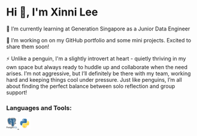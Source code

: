 <h1 align="left">Hi 👋, I'm Xinni Lee</h1>
<p>🌱 I’m currently learning at Generation Singapore as a Junior Data Engineer</p>
🔭 I’m working on on my GitHub portfolio and some mini projects. Excited to share them soon!</p>
<p>
⚡ Unlike a penguin, I'm a slightly introvert at heart - quietly thriving in my own space but always ready to huddle up and collaborate when the need arises. I’m not aggressive, but I’ll definitely be there with my team, working hard and keeping things cool under pressure. Just like penguins, I’m all about finding the perfect balance between solo reflection and group support!


<h3 align="left">Languages and Tools:</h3>
<p align="left"> <a href="https://www.postgresql.org" target="_blank" rel="noreferrer"> <img src="https://raw.githubusercontent.com/devicons/devicon/master/icons/postgresql/postgresql-original-wordmark.svg" alt="postgresql" width="30" height="30"/> </a> <a href="https://www.python.org" target="_blank" rel="noreferrer"> <img src="https://raw.githubusercontent.com/devicons/devicon/master/icons/python/python-original.svg" alt="python" width="30" height="30"/> </a> </p>

<!--
**zeenilx/zeenilx** is a ✨ _special_ ✨ repository because its `README.md` (this file) appears on your GitHub profile.

Here are some ideas to get you started:

- 🔭 I’m currently working on ...
- 🌱 I’m currently learning ...
- 👯 I’m looking to collaborate on ...
- 🤔 I’m looking for help with ...
- 💬 Ask me about ...
- 📫 How to reach me: ...
- 😄 Pronouns: ...
- ⚡ Fun fact: ...
## https://rahuldkjain.github.io/gh-profile-readme-generator/
-->
